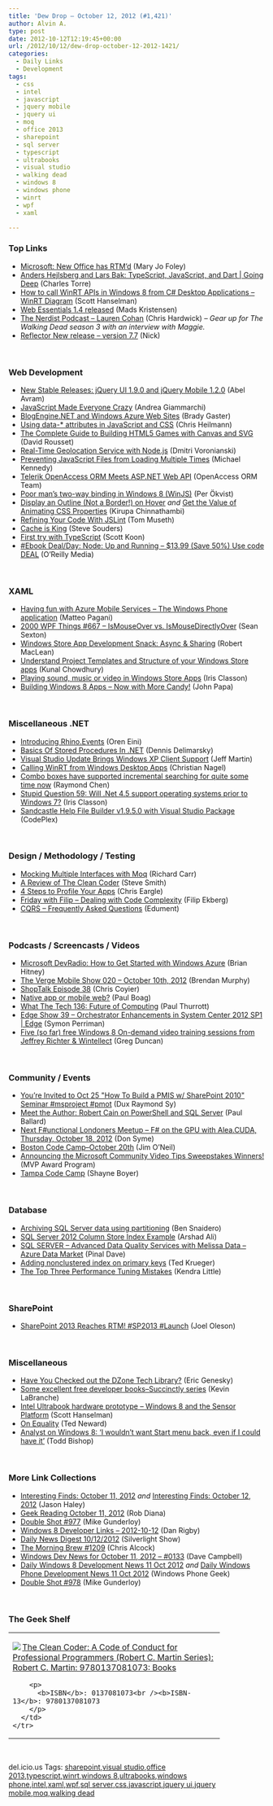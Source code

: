 ```yaml
---
title: 'Dew Drop – October 12, 2012 (#1,421)'
author: Alvin A.
type: post
date: 2012-10-12T12:19:45+00:00
url: /2012/10/12/dew-drop-october-12-2012-1421/
categories:
  - Daily Links
  - Development
tags:
  - css
  - intel
  - javascript
  - jquery mobile
  - jquery ui
  - moq
  - office 2013
  - sharepoint
  - sql server
  - typescript
  - ultrabooks
  - visual studio
  - walking dead
  - windows 8
  - windows phone
  - winrt
  - wpf
  - xaml

---
```

### <a name="top"></a>Top Links

  * <a href="http://www.zdnet.com/microsoft-new-office-has-rtmd-7000005630/" target="_blank">Microsoft: New Office has RTM&#8217;d</a> (Mary Jo Foley)
  * <a href="http://channel9.msdn.com/Shows/Going+Deep/Anders-Hejlsberg-and-Lars-Bak-TypeScript-JavaScript-and-Dart" target="_blank">Anders Hejlsberg and Lars Bak: TypeScript, JavaScript, and Dart | Going Deep</a> (Charles Torre)
  * <a href="http://feeds.feedblitz.com/~/34645669/0/scotthanselman~How-to-call-WinRT-APIs-in-Windows-from-C-Desktop-Applications-WinRT-Diagram.aspx" target="_blank">How to call WinRT APIs in Windows 8 from C# Desktop Applications &#8211; WinRT Diagram</a> (Scott Hanselman)
  * <a href="http://feedproxy.google.com/~r/netSlave/~3/6KhjFVlxD3g/post.aspx" target="_blank">Web Essentials 1.4 released</a> (Mads Kristensen)
  * <a href="http://nerdist.libsyn.com/lauren-cohan" target="_blank">The Nerdist Podcast &#8211; Lauren Cohan</a> (Chris Hardwick) _– Gear up for The Walking Dead season 3 with an interview with Maggie._
  * <a href="http://www.reflector.net/2012/10/new-release-version-7-7/" target="_blank">Reflector New release – version 7.7</a> (Nick)

&#160;

### <a name="web"></a>Web Development

  * <a href="http://www.infoq.com/news/2012/10/jQuery-UI-Mobile" target="_blank">New Stable Releases: jQuery UI 1.9.0 and jQuery Mobile 1.2.0</a> (Abel Avram)
  * <a href="http://feedproxy.google.com/~r/WebReflection/~3/gtUBucM8TLw/javascript-made-everyone-crazy.html" target="_blank">JavaScript Made Everyone Crazy</a> (Andrea Giammarchi)
  * <a href="http://blogs.msdn.com/b/webdev/archive/2012/10/12/blogengine-net-and-windows-azure-web-sites.aspx" target="_blank">BlogEngine.NET and Windows Azure Web Sites</a> (Brady Gaster)
  * <a href="https://hacks.mozilla.org/2012/10/using-data-attributes-in-javascript-and-css/" target="_blank">Using data-* attributes in JavaScript and CSS</a> (Chris Heilmann)
  * <a href="http://feedproxy.google.com/~r/SitepointFeed/~3/99lmSAsnANc/" target="_blank">The Complete Guide to Building HTML5 Games with Canvas and SVG</a> (David Rousset)
  * <a href="http://tympanus.net/codrops/2012/10/11/real-time-geolocation-service-with-node-js/" target="_blank">Real-Time Geolocation Service with Node.js</a> (Dmitri Voronianski)
  * <a href="http://blog.michaelckennedy.net/2012/10/11/preventing-javascript-files-from-loading-multiple-times/" target="_blank">Preventing JavaScript Files from Loading Multiple Times</a> (Michael Kennedy)
  * <a href="http://feedproxy.google.com/~r/Telerik/~3/z_cNbSUwqjY/telerik-openaccess-orm-meets-asp-net-web-api.aspx" target="_blank">Telerik OpenAccess ORM Meets ASP.NET Web API</a> (OpenAccess ORM Team)
  * <a href="http://feedproxy.google.com/~r/jayway/posts/~3/U5q0APZalHw/" target="_blank">Poor man’s two-way binding in Windows 8 (WinJS)</a> (Per Ökvist)
  * <a href="http://www.kirupa.com/html5/display_an_outline_instead_of_a_border_hover.htm" target="_blank">Display an Outline (Not a Border!) on Hover</a> _and_ <a href="http://www.kirupa.com/html5/get_the_value_of_css_properties_as_they_are_animating.htm" target="_blank">Get the Value of Animating CSS Properties</a> (Kirupa Chinnathambi)
  * <a href="http://feedproxy.google.com/~r/SitepointFeed/~3/Iq_jZpyQu7I/" target="_blank">Refining Your Code With JSLint</a> (Tom Museth)
  * <a href="http://www.stevesouders.com/blog/2012/10/11/cache-is-king/" target="_blank">Cache is King</a> (Steve Souders)
  * <a href="http://www.lazycoder.com/weblog/2012/10/11/first-try-with-typescript/" target="_blank">First try with TypeScript</a> (Scott Koon)
  * <a href="http://feeds.oreilly.com/~r/oreilly/news/~3/gADyq_VVXXw/0636920015956.do" target="_blank">#Ebook Deal/Day: Node: Up and Running &#8211; $13.99 (Save 50%) Use code DEAL</a> (O&#8217;Reilly Media)

&#160;

### <a name="silverlight"></a>XAML

  * <a href="http://mobile.dzone.com/articles/having-fun-azure-mobile-1" target="_blank">Having fun with Azure Mobile Services – The Windows Phone application</a> (Matteo Pagani)
  * <a href="http://wpf.2000things.com/2012/10/12/667-ismouseover-vs-ismousedirectlyover/" target="_blank">2000 WPF Things #667 – IsMouseOver vs. IsMouseDirectlyOver</a> (Sean Sexton)
  * <a href="http://feeds.dzone.com/~r/zones/dotnet/~3/b8pjdyrhlxw/windows-store-app-development-7" target="_blank">Windows Store App Development Snack: Async & Sharing</a> (Robert MacLean)
  * <a href="http://feedproxy.google.com/~r/kunal2383/~3/3SRzHNYutfo/win8dev-tutorial-windows-store-project-templates.html" target="_blank">Understand Project Templates and Structure of your Windows Store apps</a> (Kunal Chowdhury)
  * <a href="http://www.irisclasson.com/2012/10/11/playing-sound-music-or-video-in-windows-store-apps/" target="_blank">Playing sound, music or video in Windows Store Apps</a> (Iris Classon)
  * <a href="http://feedproxy.google.com/~r/JohnPapa/~3/_WbH5TJz18Q/" target="_blank">Building Windows 8 Apps – Now with More Candy!</a> (John Papa)

&#160;

### <a name="dotnet"></a>Miscellaneous .NET

  * <a href="http://feedproxy.google.com/~r/AyendeRahien/~3/qeDNQIJ66Lc/introducing-rhino-events" target="_blank">Introducing Rhino.Events</a> (Oren Eini)
  * <a href="http://feeds.dzone.com/~r/zones/dotnet/~3/9Gkxc28UIFI/basics-stored-procedures-net" target="_blank">Basics Of Stored Procedures In .NET</a> (Dennis Delimarsky)
  * <a href="http://www.infoq.com/news/2012/10/vs_update1_ctp" target="_blank">Visual Studio Update Brings Windows XP Client Support</a> (Jeff Martin)
  * <a href="http://weblogs.thinktecture.com/cnagel/2012/10/calling-winrt-from-windows-desktop-apps.html" target="_blank">Calling WinRT from Windows Desktop Apps</a> (Christian Nagel)
  * <a href="http://blogs.msdn.com/b/oldnewthing/archive/2012/10/11/10358482.aspx" target="_blank">Combo boxes have supported incremental searching for quite some time now</a> (Raymond Chen)
  * <a href="http://www.irisclasson.com/2012/10/10/stupid-question-59-will-net-4-5-support-operating-systems-prior-to-windows-7/" target="_blank">Stupid Question 59: Will .Net 4.5 support operating systems prior to Windows 7?</a> (Iris Classon)
  * <a href="http://shfb.codeplex.com/releases/view/92191" target="_blank">Sandcastle Help File Builder v1.9.5.0 with Visual Studio Package</a> (CodePlex)

&#160;

### <a name="design"></a>Design / Methodology / Testing

  * <a href="http://feedproxy.google.com/~r/BlackwaspLatestAdditions/~3/4xwXv6TkMjw/RSSLanding.aspx" target="_blank">Mocking Multiple Interfaces with Moq</a> (Richard Carr)
  * <a href="http://ardalis.com/a-review-of-the-clean-coder" target="_blank">A Review of The Clean Coder</a> (Steve Smith)
  * <a href="http://feedproxy.google.com/~r/Telerik/~3/-3IZXjWNsFg/4-steps-to-profile-your-apps.aspx" target="_blank">4 Steps to Profile Your Apps</a> (Chris Eargle)
  * <a href="http://blog.filipekberg.se/2012/10/12/friday-with-filip-dealing-with-code-complexity/" target="_blank">Friday with Filip – Dealing with Code Complexity</a> (Filip Ekberg)
  * <a href="http://www.cqrs.nu/" target="_blank">CQRS &#8211; Frequently Asked Questions</a> (Edument)

&#160;

### <a name="podcasts"></a>Podcasts / Screencasts / Videos

  * <a href="http://feedproxy.google.com/~r/structuretoobig/~3/YguwB6jdNDc/post.aspx" target="_blank">Microsoft DevRadio: How to Get Started with Windows Azure</a> (Brian Hitney)
  * <a href="http://www.theverge.com/2012/10/11/3488152/the-verge-mobile-show-020-october-10th-2012" target="_blank">The Verge Mobile Show 020 &#8211; October 10th, 2012</a> (Brendan Murphy)
  * <a href="http://shoptalkshow.com/episodes/038-rapidfire-9/" target="_blank">ShopTalk Episode 38</a> (Chris Coyier)
  * <a href="http://boagworld.com/tumblog/native-app-or-mobile-web/" target="_blank">Native app or mobile web?</a> (Paul Boag)
  * <a href="http://www.winsupersite.com/article/podcast-2/tech-136-future-computing-144490" target="_blank">What The Tech 136: Future of Computing</a> (Paul Thurrott)
  * <a href="http://channel9.msdn.com/Shows/Edge/Edge-Show-39-Orchestrator-Enhancements-in-System-Center-2012-SP1" target="_blank">Edge Show 39 &#8211; Orchestrator Enhancements in System Center 2012 SP1 | Edge</a> (Symon Perriman)
  * <a href="http://coolthingoftheday.blogspot.com/2012/10/five-so-far-free-windows-8-on-demand.html" target="_blank">Five (so far) free Windows 8 On-demand video training sessions from Jeffrey Richter & Wintellect</a> (Greg Duncan)

&#160;

### <a name="events"></a>Community / Events

  * <a href="http://feedproxy.google.com/~r/Meetdux/~3/8z_roZ-llow/How-to-Build-a-PMIS-w-SharePoint-2010.aspx" target="_blank">You&#8217;re Invited to Oct 25 "How To Build a PMIS w/ SharePoint 2010" Seminar #msproject #pmot</a> (Dux Raymond Sy)
  * <a href="http://blog.pluralsight.com/2012/10/11/meet-the-author-robert-cain-on-powershell-and-sql-server/" target="_blank">Meet the Author: Robert Cain on PowerShell and SQL Server</a> (Paul Ballard)
  * <a href="http://blogs.msdn.com/b/dsyme/archive/2012/10/11/next-f-unctional-londoners-meetup-f-on-the-gpu-with-alea-cuda-thursday-october-18-2012.aspx" target="_blank">Next F#unctional Londoners Meetup &#8211; F# on the GPU with Alea.CUDA, Thursday, October 18, 2012</a> (Don Syme)
  * <a href="http://blogs.msdn.com/b/jimoneil/archive/2012/10/11/boston-code-camp-october-20th.aspx" target="_blank">Boston Code Camp–October 20th</a> (Jim O&#8217;Neil)
  * <a href="http://blogs.msdn.com/b/mvpawardprogram/archive/2012/10/11/announcing-the-microsoft-community-video-tips-sweepstakes-winners.aspx" target="_blank">Announcing the Microsoft Community Video Tips Sweepstakes Winners!</a> (MVP Award Program)
  * <a href="http://feedproxy.google.com/~r/Tattoocoder/~3/X_dAYaL3Oq8/tampa-code-camp.html" target="_blank">Tampa Code Camp</a> (Shayne Boyer)

&#160;

### <a name="sql"></a>Database

  * <a href="http://feedproxy.google.com/~r/MSSQLTips-LatestSqlServerTips/~3/_DevorY3cgg/tip.asp" target="_blank">Archiving SQL Server data using partitioning</a> (Ben Snaidero)
  * <a href="http://feedproxy.google.com/~r/MSSQLTips-LatestSqlServerTips/~3/ZvwPTNwcui8/tip.asp" target="_blank">SQL Server 2012 Column Store Index Example</a> (Arshad Ali)
  * <a href="http://blog.sqlauthority.com/2012/10/12/sql-server-advanced-data-quality-services-with-melissa-data-azure-data-market/" target="_blank">SQL SERVER – Advanced Data Quality Services with Melissa Data – Azure Data Market</a> (Pinal Dave)
  * <a href="http://blogs.lessthandot.com/index.php/DataMgmt/DBAdmin/MSSQLServerAdmin/adding-nonclustered-index-on-primary" target="_blank">Adding nonclustered index on primary keys</a> (Ted Krueger)
  * <a href="http://feedproxy.google.com/~r/BrentOzar-SqlServerDba/~3/JDqqLqc8d2M/" target="_blank">The Top Three Performance Tuning Mistakes</a> (Kendra Little)

&#160;

### <a name="sp"></a>SharePoint

  * <a href="http://feedproxy.google.com/~r/JoelsSharepointLand/~3/jWpjAOdUBdo/ViewPost.aspx" target="_blank">SharePoint 2013 Reaches RTM! #SP2013 #Launch</a> (Joel Oleson)

&#160;

### <a name="misc"></a>Miscellaneous

  * <a href="http://feeds.dzone.com/~r/zones/agile/~3/6UdjQgbA89A/have-you-checked-out-dzone-0" target="_blank">Have You Checked out the DZone Tech Library?</a> (Eric Genesky)
  * <a href="http://www.kevinlabranche.com/blog/SomeExcellentFreeDeveloperBooksSuccinctlySeries.aspx" target="_blank">Some excellent free developer books–Succinctly series</a> (Kevin LaBranche)
  * <a href="http://feeds.feedblitz.com/~/34644947/0/scotthanselman~Intel-Ultrabook-hardware-prototype-Windows-and-the-Sensor-Platform.aspx" target="_blank">Intel Ultrabook hardware prototype &#8211; Windows 8 and the Sensor Platform</a> (Scott Hanselman)
  * <a href="http://blogs.tedneward.com/2012/10/12/On+Equality.aspx" target="_blank">On Equality</a> (Ted Neward)
  * <a href="http://feedproxy.google.com/~r/geekwire/~3/0qjr3aamhEA/" target="_blank">Analyst on Windows 8: ‘I wouldn’t want Start menu back, even if I could have it’</a> (Todd Bishop)

&#160;

### <a name="links"></a>More Link Collections

  * <a href="http://jasonhaley.com/blog/post.aspx?id=7fb62092-5554-4c65-82e9-c33414b0edc0" target="_blank">Interesting Finds: October 11, 2012</a> _and_ <a href="http://jasonhaley.com/blog/post.aspx?id=c319660b-8fd8-473e-b099-e8cff66ac5b3" target="_blank">Interesting Finds: October 12, 2012</a> (Jason Haley)
  * <a href="http://feedproxy.google.com/~r/RegularGeek/~3/XSs2FLZ3_lo/" target="_blank">Geek Reading October 11, 2012</a> (Rob Diana)
  * <a href="http://afreshcup.com/home/2012/10/11/double-shot-977.html" target="_blank">Double Shot #977</a> (Mike Gunderloy)
  * <a href="http://danrigby.com/2012/10/12/windows-8-developer-links-2012-10-12/" target="_blank">Windows 8 Developer Links – 2012-10-12</a> (Dan Rigby)
  * <a href="http://feedproxy.google.com/~r/silverlightshow/~3/JoCs6u-hgUM/Daily-News-Digest-10-12-2012.aspx" target="_blank">Daily News Digest 10/12/2012</a> (Silverlight Show)
  * <a href="http://feedproxy.google.com/~r/ReflectivePerspective/~3/f7E61Ij1s2E/" target="_blank">The Morning Brew #1209</a> (Chris Alcock)
  * <a href="http://www.windowsdevnews.com/Blogs.aspx?ID=200" target="_blank">Windows Dev News for October 11, 2012 &#8211; #0133</a> (Dave Campbell)
  * <a href="http://www.windowsphonegeek.com/windows-8-news/Daily-Windows-8-Development-News-11-Oct-2012" target="_blank">Daily Windows 8 Development News 11 Oct 2012</a> _and_ <a href="http://feedproxy.google.com/~r/Windowsphonegeek/~3/Hp4vqPeFcTk/Daily-Windows-Phone-Development-News-11-Oct-2012" target="_blank">Daily Windows Phone Development News 11 Oct 2012</a> (Windows Phone Geek)
  * <a href="http://afreshcup.com/home/2012/10/12/double-shot-978.html" target="_blank">Double Shot #978</a> (Mike Gunderloy)

&#160;

### <a name="shelf"></a>The Geek Shelf

<div style="padding-bottom: 0px; margin: 0px; padding-left: 0px; padding-right: 0px; display: inline; float: none; padding-top: 0px" id="scid:7dc1bd33-94bd-46fd-a20b-0131235bcd47:a3bec37e-05ec-4195-b085-5aa8e13f9008" class="wlWriterEditableSmartContent">
  <table cellspacing="0" cellpadding="2" width="400" border="0" unselectable="on">
    <tr>
      <td valign="top" width="400">
        <p>
          <a title="The Clean Coder: A Code of Conduct for Professional Programmers (Robert C. Martin Series): Robert C. Martin: 9780137081073: Books" href="http://www.amazon.com/exec/obidos/ASIN/0137081073/alvinashcraft-20"><img data-recalc-dims="1" decoding="async" src="https://i0.wp.com/images.amazon.com/images/P/0137081073.01.MZZZZZZZ.jpg?w=660" border="0" align="left" style="float:left" />The Clean Coder: A Code of Conduct for Professional Programmers (Robert C. Martin Series): Robert C. Martin: 9780137081073: Books</a>
        </p>
        
        <p>
          <b>ISBN</b>: 0137081073<br /><b>ISBN-13</b>: 9780137081073
        </p>
      </td>
    </tr>
  </table>
</div>

&#160;

<div style="padding-bottom: 0px; margin: 0px; padding-left: 0px; padding-right: 0px; display: inline; float: none; padding-top: 0px" id="scid:0767317B-992E-4b12-91E0-4F059A8CECA8:edce6eb0-e4a5-45c3-ae3b-aeb8a606d2a3" class="wlWriterEditableSmartContent">
  del.icio.us Tags: <a href="http://del.icio.us/popular/sharepoint" rel="tag">sharepoint</a>,<a href="http://del.icio.us/popular/visual+studio" rel="tag">visual studio</a>,<a href="http://del.icio.us/popular/office+2013" rel="tag">office 2013</a>,<a href="http://del.icio.us/popular/typescript" rel="tag">typescript</a>,<a href="http://del.icio.us/popular/winrt" rel="tag">winrt</a>,<a href="http://del.icio.us/popular/windows+8" rel="tag">windows 8</a>,<a href="http://del.icio.us/popular/ultrabooks" rel="tag">ultrabooks</a>,<a href="http://del.icio.us/popular/windows+phone" rel="tag">windows phone</a>,<a href="http://del.icio.us/popular/intel" rel="tag">intel</a>,<a href="http://del.icio.us/popular/xaml" rel="tag">xaml</a>,<a href="http://del.icio.us/popular/wpf" rel="tag">wpf</a>,<a href="http://del.icio.us/popular/sql+server" rel="tag">sql server</a>,<a href="http://del.icio.us/popular/css" rel="tag">css</a>,<a href="http://del.icio.us/popular/javascript" rel="tag">javascript</a>,<a href="http://del.icio.us/popular/jquery+ui" rel="tag">jquery ui</a>,<a href="http://del.icio.us/popular/jquery+mobile" rel="tag">jquery mobile</a>,<a href="http://del.icio.us/popular/moq" rel="tag">moq</a>,<a href="http://del.icio.us/popular/walking+dead" rel="tag">walking dead</a>
</div>